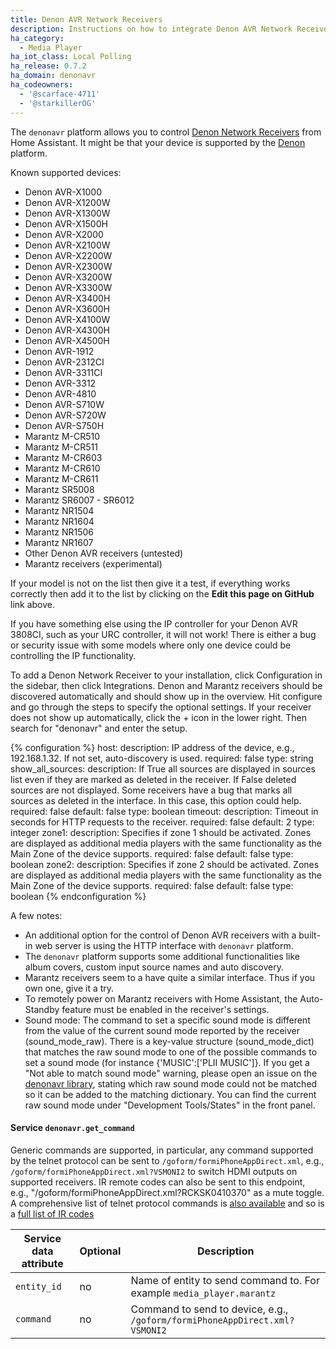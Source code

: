 ```yaml
---
title: Denon AVR Network Receivers
description: Instructions on how to integrate Denon AVR Network Receivers into Home Assistant.
ha_category:
  - Media Player
ha_iot_class: Local Polling
ha_release: 0.7.2
ha_domain: denonavr
ha_codeowners:
  - '@scarface-4711'
  - '@starkillerOG'
---
```


The `denonavr` platform allows you to control [Denon Network Receivers](https://www.denon.com/en-gb/shop/networkmusicsystem/ceolpiccolon4) from Home Assistant. It might be that your device is supported by the [Denon] platform.

Known supported devices:

- Denon AVR-X1000
- Denon AVR-X1200W
- Denon AVR-X1300W
- Denon AVR-X1500H
- Denon AVR-X2000
- Denon AVR-X2100W
- Denon AVR-X2200W
- Denon AVR-X2300W
- Denon AVR-X3200W
- Denon AVR-X3300W
- Denon AVR-X3400H
- Denon AVR-X3600H
- Denon AVR-X4100W
- Denon AVR-X4300H
- Denon AVR-X4500H
- Denon AVR-1912
- Denon AVR-2312CI
- Denon AVR-3311CI
- Denon AVR-3312
- Denon AVR-4810
- Denon AVR-S710W
- Denon AVR-S720W
- Denon AVR-S750H
- Marantz M-CR510
- Marantz M-CR511
- Marantz M-CR603
- Marantz M-CR610
- Marantz M-CR611
- Marantz SR5008
- Marantz SR6007 - SR6012
- Marantz NR1504
- Marantz NR1604
- Marantz NR1506
- Marantz NR1607
- Other Denon AVR receivers (untested)
- Marantz receivers (experimental)

If your model is not on the list then give it a test, if everything works correctly then add it to the list by clicking on the **Edit this page on GitHub** link above.

<div class='note warning'>
If you have something else using the IP controller for your Denon AVR 3808CI, such as your URC controller, it will not work! There is either a bug or security issue with some models where only one device could be controlling the IP functionality.
</div>

To add a Denon Network Receiver to your installation, click Configuration in the sidebar, then click Integrations. Denon and Marantz receivers should be discovered automatically and should show up in the overview. Hit configure and go through the steps to specify the optional settings. If your receiver does not show up automatically, click the + icon in the lower right. Then search for "denonavr" and enter the setup.

{% configuration %}
host:
  description: IP address of the device, e.g., 192.168.1.32. If not set, auto-discovery is used.
  required: false
  type: string
show_all_sources:
  description: If True all sources are displayed in sources list even if they are marked as deleted in the receiver. If False deleted sources are not displayed. Some receivers have a bug that marks all sources as deleted in the interface. In this case, this option could help.
  required: false
  default: false
  type: boolean
timeout:
  description: Timeout in seconds for HTTP requests to the receiver.
  required: false
  default: 2
  type: integer
zone1:
  description: Specifies if zone 1 should be activated. Zones are displayed as additional media players with the same functionality as the Main Zone of the device supports.
  required: false
  default: false
  type: boolean
zone2:
  description: Specifies if zone 2 should be activated. Zones are displayed as additional media players with the same functionality as the Main Zone of the device supports.
  required: false
  default: false
  type: boolean
{% endconfiguration %}

A few notes:

- An additional option for the control of Denon AVR receivers with a built-in web server is using the HTTP interface with `denonavr` platform.
- The `denonavr` platform supports some additional functionalities like album covers, custom input source names and auto discovery.
- Marantz receivers seem to a have quite a similar interface. Thus if you own one, give it a try.
- To remotely power on Marantz receivers with Home Assistant, the Auto-Standby feature must be enabled in the receiver's settings.
- Sound mode: The command to set a specific sound mode is different from the value of the current sound mode reported by the receiver (sound_mode_raw). There is a key-value structure (sound_mode_dict) that matches the raw sound mode to one of the possible commands to set a sound mode (for instance {'MUSIC':['PLII MUSIC']}. If you get a "Not able to match sound mode" warning, please open an issue on the [denonavr library](https://github.com/scarface-4711/denonavr), stating which raw sound mode could not be matched so it can be added to the matching dictionary. You can find the current raw sound mode under "Development Tools/States" in the front panel.


#### Service `denonavr.get_command`

Generic commands are supported, in particular, any command supported by the telnet protocol can be sent to `/goform/formiPhoneAppDirect.xml`, e.g., `/goform/formiPhoneAppDirect.xml?VSMONI2` to switch HDMI outputs on supported receivers. IR remote codes can also be sent to this endpoint, e.g.,  "/goform/formiPhoneAppDirect.xml?RCKSK0410370" as a mute toggle.  
A comprehensive list of telnet protocol commands is [also available](http://assets.denon.com/_layouts/15/xlviewer.aspx?id=/DocumentMaster/us/AVR-X6400H_X4400H_X3400H_X2400H_X1400H_S930H_S730H_PROTOCOL_V01.xlsx) and so is a [full list of IR codes](http://assets.denon.com/DocumentMaster/UK/AVR3313_IR_CODE_V01.pdf)

| Service data attribute | Optional | Description                                          |
| ---------------------- | -------- | ---------------------------------------------------- |
| `entity_id`            |       no | Name of entity to send command to. For example `media_player.marantz`|
| `command`              |       no | Command to send to device, e.g.,  `/goform/formiPhoneAppDirect.xml?VSMONI2`|

[Denon]: /integrations/denon
